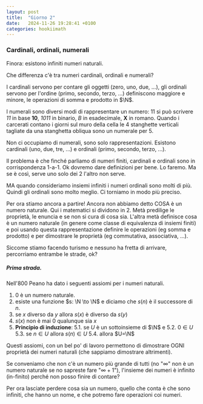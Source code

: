 ```yaml
---
layout: post
title:  "Giorno 2"
date:   2024-11-26 19:28:41 +0100
categories: hookiimath
---
```

### Cardinali, ordinali, numerali

Finora: esistono infiniti numeri naturali.

Che differenza c'è tra numeri cardinali, ordinali e numerali?

I cardinali servono per contare gli oggetti (zero, uno, due, ...), gli ordinali servono per l'ordine (primo, secondo, terzo, ...) definiscono maggiore e minore, le operazioni di somma e prodotto in $\N$.

I numerali sono diversi modi di rappresentare un numero: 11 si può scrivere _11_ in base **10**, _1011_ in binario, $B$ in esadecimale, **X** in romano. Quando i carcerati contano i giorni sul muro della cella le 4 stanghette verticali tagliate da una stanghetta obliqua sono un numerale per 5.

Non ci occupiamo di numerali, sono solo rappresentazioni. Esistono cardinali (uno, due, tre, ...) e ordinali (primo, secondo, terzo, ...).

Il problema è che finché parliamo di numeri finiti, cardinali e ordinali sono in corrispondenza 1-a-1. Ok dovremo dare definizioni per bene. Lo faremo. Ma se è così, serve uno solo dei 2 l'altro non serve.

MA quando consideriamo insiemi infiniti i numeri ordinali sono molti di più. Quindi gli ordinali sono molto meglio. Ci torniamo in modo più preciso.

Per ora stiamo ancora a partire! Ancora non abbiamo detto COSA è un numero naturale.
Qui i matematici si dividono in 2. Metà predilige le proprietà, le enuncia
e se non si cura di cosa sia. L'altra metà definisce cosa è un numero naturale
(in genere come classe di equivalenza di insiemi finiti)
e poi usando questa rappresentazione definire le operazioni (eg somma e prodotto)
e per dimostrare le proprietà (eg commutativa, associativa, ...).

Siccome stiamo facendo turismo e nessuno ha fretta di arrivare, percorriamo entrambe le strade, ok?

##### Prima strada.

Nell'800 Peano ha dato i seguenti assiomi per i numeri naturali.

1. 0 è un numero naturale.
2. esiste una funzione $s: \N \to \N$ e diciamo che $s(n)$ è il successore di $n$.
3. se $x$ diverso da $y$ allora $s(x)$ è diverso da $s(y)$
4. $s(x)$ non è mai 0 qualunque sia $x$
5. **Principio di induzione**:
  5.1. se $U$ è un sottoinsieme di $\N$ e
  5.2. $0 \in U$
  5.3. se $n \in U$ allora $s(n) \in U$
  5.4. allora $U=\N$

Questi assiomi, con un bel po' di lavoro permettono di dimostrare OGNI proprietà dei numeri naturali (che sappiamo dimostrare altrimenti).

Se conveniamo che non c'è un numero più grande di tutti (no "$\infty$" non è un numero naturale se no sapreste fare "$\infty+1$"), 
l'insieme dei numeri è infinito (in-finito) perché non posso finire di contare?

Per ora lasciate perdere cosa sia un numero, quello che conta è che sono infiniti, che hanno un nome, 
e che potremo fare operazioni coi numeri.
